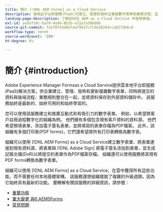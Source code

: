 ```yaml
---
title: 簡介 [!DNL AEM Forms] as a Cloud Service
description: 使用此平台即服務(PaaS)可建立、管理和發佈企業級數字表單和業務流程，並將表單連接到當前資料源。
landing-page-description: 了解如何在 AEM as a Cloud Service 中使用表格。
exl-id: aa5ef10c-ba78-4a9d-8b2b-a72a7a306888
source-git-commit: fe2f0743d8efaaf9b3fcfc9e20264cca627db6c8
workflow-type: tm+mt
source-wordcount: '289'
ht-degree: 6%

---
```


# 簡介 {#introduction}

Adobe Experience Manager Formsas a Cloud Service提供雲本地平台即服務(PaaS)解決方案，供企業建立、管理、發佈和更新複雜數字表單，同時將提交的資料與後端流程、業務規則整合在一起，並將資料保存到外部資料儲存中。 該服務始終是最新的、始終可用的和始終學習的。

您可以使用該服務建立和推廣互動式和有吸引力的數字表單。 例如，以希望將客戶註冊過程數字化的組織為例。 他們擁有多個包含現有客戶資料的資料源。 他們希望預填表單，添加電子簽名表單，並將填寫的表單存檔為PDF檔案。 此外，該組織有多個打印表(PDF forms)，它們還希望將所有打印表轉換為數字表。

組織可以使用 [!DNL AEM Forms] as a Cloud Service建立數字表單、將表單連接到現有資料源、將表單與 [!DNL Adobe Sign] 將電子簽名添加到表單，並生成記錄文檔(DoR)以將提交的表單作為PDF檔案存檔。 組織還可以使用服務將其現有PDF forms轉換為數字表單。

組織可以使用 [!DNL AEM Forms] as a Cloud Service，在雲中獲得所有這些功能，而不需要任何本地基礎架構。 該服務還使組織擺脫了複雜的升級週期，因為它始終具有最新的功能。 要瞭解有關該服務的詳細資訊，請參閱：

* [重要功能](key-features.md)
* [重大變更 與6.AEM5Forms](notable-changes.md)
* [常見問題](faq.md)
